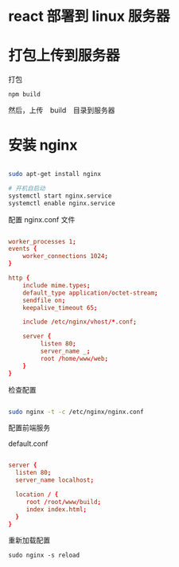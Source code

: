 # react 部署到 linux 服务器


# 打包上传到服务器

打包

```
npm build

```

然后，上传　build　目录到服务器


# 安装 nginx

```sh

sudo apt-get install nginx

# 开机自启动
systemctl start nginx.service  
systemctl enable nginx.service

```

配置 nginx.conf 文件

```conf

worker_processes 1;
events {
    worker_connections 1024;
}

http {
    include mime.types;
    default_type application/octet-stream;
    sendfile on;
    keepalive_timeout 65;

    include /etc/nginx/vhost/*.conf;

    server {
         listen 80;
         server_name _;
         root /home/www/web;
    }
}


```

检查配置

```sh

sudo nginx -t -c /etc/nginx/nginx.conf

```

配置前端服务

default.conf

```conf

server {
  listen 80;
  server_name localhost;

  location / {
     root /root/www/build;
     index index.html;
  }
}

```

重新加载配置

```
sudo nginx -s reload

```




